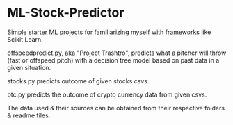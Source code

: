 # ML-Stock-Predictor
Simple starter ML projects for familiarizing myself with frameworks like Scikit Learn.

offspeedpredict.py, aka "Project Trashtro", predicts what a pitcher will throw (fast or offspeed pitch)  with a decision tree model based on past data in a given situation.

stocks.py predicts outcome of given stocks csvs.

btc.py predicts the outcome of crypto currency data from given csvs.

The data used & their sources can be obtained from their respective folders & readme files.

